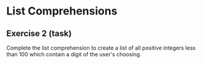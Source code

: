 # List Comprehensions
## Exercise 2 (task)

Complete the list comprehension to create a list of all positive integers less than 100 which contain a digit of the user's choosing.
